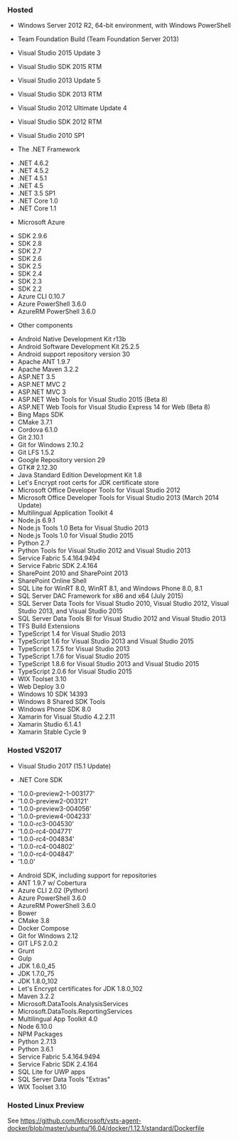 ### Hosted

* Windows Server 2012 R2, 64-bit environment, with Windows PowerShell
* Team Foundation Build (Team Foundation Server 2013)
* Visual Studio 2015 Update 3
* Visual Studio SDK 2015 RTM
* Visual Studio 2013 Update 5
* Visual Studio SDK 2013 RTM
* Visual Studio 2012 Ultimate Update 4
* Visual Studio SDK 2012 RTM
* Visual Studio 2010 SP1

* The .NET Framework 
 - .NET 4.6.2
 - .NET 4.5.2
 - .NET 4.5.1
 - .NET 4.5
 - .NET 3.5 SP1
 - .NET Core 1.0
 - .NET Core 1.1

* Microsoft Azure
 - SDK 2.9.6
 - SDK 2.8
 - SDK 2.7
 - SDK 2.6
 - SDK 2.5
 - SDK 2.4
 - SDK 2.3
 - SDK 2.2
 - Azure CLI 0.10.7
 - Azure PowerShell 3.6.0
 - AzureRM PowerShell 3.6.0

* Other components
 - Android Native Development Kit r13b
 - Android Software Development Kit 25.2.5
 - Android support repository version 30
 - Apache ANT 1.9.7
 - Apache Maven 3.2.2
 - ASP.NET 3.5
 - ASP.NET MVC 2
 - ASP.NET MVC 3
 - ASP.NET Web Tools for Visual Studio 2015 (Beta 8)
 - ASP.NET Web Tools for Visual Studio Express 14 for Web (Beta 8)
 - Bing Maps SDK
 - CMake 3.7.1
 - Cordova 6.1.0
 - Git 2.10.1
 - Git for Windows 2.10.2
 - Git LFS 1.5.2
 - Google Repository version 29
 - GTK# 2.12.30
 - Java Standard Edition Development Kit 1.8
 - Let's Encrypt root certs for JDK certificate store
 - Microsoft Office Developer Tools for Visual Studio 2012
 - Microsoft Office Developer Tools for Visual Studio 2013 (March 2014 Update)
 - Multilingual Application Toolkit 4
 - Node.js 6.9.1
 - Node.js Tools 1.0 Beta for Visual Studio 2013
 - Node.js Tools 1.0 for Visual Studio 2015
 - Python 2.7
 - Python Tools for Visual Studio 2012 and Visual Studio 2013
 - Service Fabric 5.4.164.9494
 - Service Fabric SDK 2.4.164
 - SharePoint 2010 and SharePoint 2013
 - SharePoint Online Shell
 - SQL Lite for WinRT 8.0, WinRT 8.1, and Windows Phone 8.0, 8.1
 - SQL Server DAC Framework for x86 and x64 (July 2015)
 - SQL Server Data Tools for Visual Studio 2010, Visual Studio 2012, Visual Studio 2013, and Visual Studio 2015
 - SQL Server Data Tools BI for Visual Studio 2012 and Visual Studio 2013
 - TFS Build Extensions
 - TypeScript 1.4 for Visual Studio 2013
 - TypeScript 1.6 for Visual Studio 2013 and Visual Studio 2015
 - TypeScript 1.7.5 for Visual Studio 2013
 - TypeScript 1.7.6 for Visual Studio 2015
 - TypeScript 1.8.6 for Visual Studio 2013 and Visual Studio 2015
 - TypeScript 2.0.6 for Visual Studio 2015
 - WIX Toolset 3.10
 - Web Deploy 3.0
 - Windows 10 SDK 14393
 - Windows 8 Shared SDK Tools
 - Windows Phone SDK 8.0
 - Xamarin for Visual Studio 4.2.2.11
 - Xamarin Studio 6.1.4.1
 - Xamarin Stable Cycle 9

### Hosted VS2017

* Visual Studio 2017 (15.1 Update)

* .NET Core SDK 
 - '1.0.0-preview2-1-003177'
 - '1.0.0-preview2-003121'
 - '1.0.0-preview3-004056'
 - '1.0.0-preview4-004233'
 - '1.0.0-rc3-004530'
 - '1.0.0-rc4-004771'
 - '1.0.0-rc4-004834'
 - '1.0.0-rc4-004802'
 - '1.0.0-rc4-004847'
 - '1.0.0'

* Android SDK, including support for repositories
* ANT 1.9.7 w/ Cobertura
* Azure CLI 2.02 (Python)
* Azure PowerShell 3.6.0
* AzureRM PowerShell 3.6.0
* Bower
* CMake 3.8
* Docker Compose
* Git for Windows 2.12
* GIT LFS 2.0.2
* Grunt
* Gulp
* JDK 1.6.0_45
* JDK 1.7.0_75
* JDK 1.8.0_102
* Let's Encrypt certificates for JDK 1.8.0_102
* Maven 3.2.2
* Microsoft.DataTools.AnalysisServices
* Microsoft.DataTools.ReportingServices
* Multilingual App Toolkit 4.0
* Node 6.10.0
* NPM Packages
* Python 2.7.13
* Python 3.6.1
* Service Fabric 5.4.164.9494
* Service Fabric SDK 2.4.164
* SQL Lite for UWP apps
* SQL Server Data Tools "Extras"
* WIX Toolset 3.10

### Hosted Linux Preview

See https://github.com/Microsoft/vsts-agent-docker/blob/master/ubuntu/16.04/docker/1.12.1/standard/Dockerfile